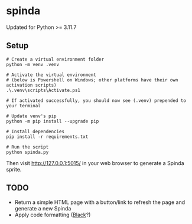 # spinda

Updated for Python >= 3.11.7

## Setup

```
# Create a virtual environment folder
python -m venv .venv

# Activate the virtual environment
# (below is Powershell on Windows; other platforms have their own activation scripts)
.\.venv\scripts\Activate.ps1

# If activated successfully, you should now see (.venv) prepended to your terminal

# Update venv's pip
python -m pip install --upgrade pip

# Install dependencies
pip install -r requirements.txt

# Run the script
python spinda.py
```

Then visit http://127.0.0.1:5015/ in your web browser to generate a Spinda sprite.

## TODO

- Return a simple HTML page with a button/link to refresh the page and generate a new Spinda
- Apply code formatting ([Black](https://black.readthedocs.io/en/stable/)?)
